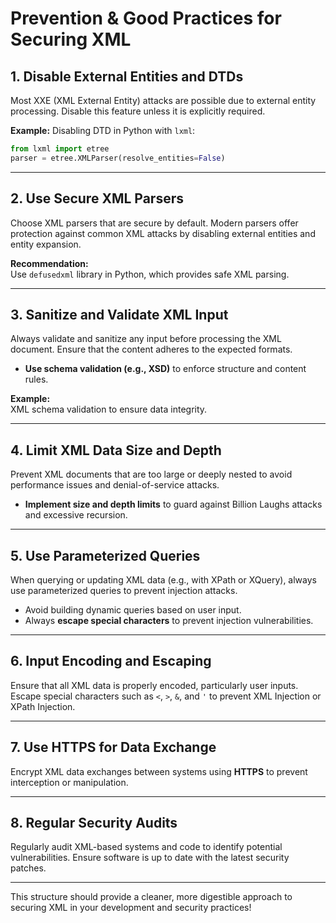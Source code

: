# **Prevention & Good Practices for Securing XML**

## **1. Disable External Entities and DTDs** 
Most XXE (XML External Entity) attacks are possible due to external entity processing. Disable this feature unless it is explicitly required.

**Example:** Disabling DTD in Python with `lxml`:

```python
from lxml import etree
parser = etree.XMLParser(resolve_entities=False)
```

---

## **2. Use Secure XML Parsers** 
Choose XML parsers that are secure by default. Modern parsers offer protection against common XML attacks by disabling external entities and entity expansion.

**Recommendation:**  
Use `defusedxml` library in Python, which provides safe XML parsing.

---

## **3. Sanitize and Validate XML Input** 
Always validate and sanitize any input before processing the XML document. Ensure that the content adheres to the expected formats.

- **Use schema validation (e.g., XSD)** to enforce structure and content rules.

**Example:**  
XML schema validation to ensure data integrity.

---

## **4. Limit XML Data Size and Depth** 
Prevent XML documents that are too large or deeply nested to avoid performance issues and denial-of-service attacks.

- **Implement size and depth limits** to guard against Billion Laughs attacks and excessive recursion.
  
---

## **5. Use Parameterized Queries**  
When querying or updating XML data (e.g., with XPath or XQuery), always use parameterized queries to prevent injection attacks.

- Avoid building dynamic queries based on user input.  
- Always **escape special characters** to prevent injection vulnerabilities.

---

## **6. Input Encoding and Escaping**  
Ensure that all XML data is properly encoded, particularly user inputs. Escape special characters such as `<`, `>`, `&`, and `'` to prevent XML Injection or XPath Injection.

---

## **7. Use HTTPS for Data Exchange**  
Encrypt XML data exchanges between systems using **HTTPS** to prevent interception or manipulation.

---

## **8. Regular Security Audits**  
Regularly audit XML-based systems and code to identify potential vulnerabilities. Ensure software is up to date with the latest security patches.

---

This structure should provide a cleaner, more digestible approach to securing XML in your development and security practices!
